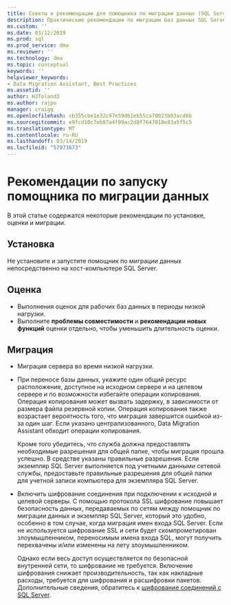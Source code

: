 ```yaml
---
title: Советы и рекомендации для помощника по миграции данных (SQL Server) | Документация Майкрософт
description: Практические рекомендации по миграции баз данных SQL Server с помощью Data Migration Assistant
ms.custom: ''
ms.date: 03/12/2019
ms.prod: sql
ms.prod_service: dma
ms.reviewer: ''
ms.technology: dma
ms.topic: conceptual
keywords: ''
helpviewer_keywords:
- Data Migration Assistant, Best Practices
ms.assetid: ''
author: HJToland3
ms.author: rajpo
manager: craigg
ms.openlocfilehash: cb355cbe1e32c97e59d61eb55ca70023b03acd6b
ms.sourcegitcommit: e9fcd10c7eb87a4f09ac2d8f7647018e83a5f5c5
ms.translationtype: MT
ms.contentlocale: ru-RU
ms.lasthandoff: 03/14/2019
ms.locfileid: "57973673"
---
```

# <a name="best-practices-for-running-data-migration-assistant"></a>Рекомендации по запуску помощника по миграции данных
В этой статье содержатся некоторые рекомендации по установке, оценки и миграции.

## <a name="installation"></a>Установка
Не установите и запустите помощник по миграции данных непосредственно на хост-компьютере SQL Server.

## <a name="assessment"></a>Оценка
- Выполнения оценок для рабочих баз данных в периоды низкой нагрузки.
- Выполните **проблемы совместимости** и **рекомендации новых функций** оценки отдельно, чтобы уменьшить длительность оценки.

## <a name="migration"></a>Миграция
- Миграция сервера во время низкой нагрузки.

- При переносе базы данных, укажите один общий ресурс расположение, доступное на исходном сервере и на целевом сервере и по возможности избегайте операции копирования. Операция копирования может вызвать задержку, в зависимости от размера файла резервной копии. Операция копирования также возрастает вероятность того, что миграция завершится ошибкой из-за один шаг. Если указано централизованного, Data Migration Assistant обходит операции копирования.
 
    Кроме того убедитесь, что служба должна предоставлять необходимые разрешения для общей папке, чтобы миграция прошла успешно. В средстве указаны правильные разрешения. Если экземпляр SQL Server выполняется под учетными данными сетевой службы, предоставьте правильные разрешения для общей папки для учетной записи компьютера для экземпляра SQL Server.

- Включить шифрование соединения при подключении к исходной и целевой серверы. С помощью протокола SSL шифрование повышает безопасность данных, передаваемых по сетям между помощник по миграции данных и экземпляр SQL Server, который это удобно, особенно в том случае, когда миграция имен входа SQL Server. Если не используется шифрование SSL и сети будет скомпрометирован злоумышленником, переносимым имена входа SQL, могут получить перехвачены и/или изменены на лету злоумышленником.

    Однако если весь доступ осуществляется по безопасной внутренней сети, то шифрование не требуется. Включение шифрования снижает производительность, так как накладные расходы, требуется для шифрования и расшифровки пакетов. Дополнительные сведения, обратитесь к [шифрование соединений с SQL Server](https://go.microsoft.com/fwlink/?linkid=832513).
